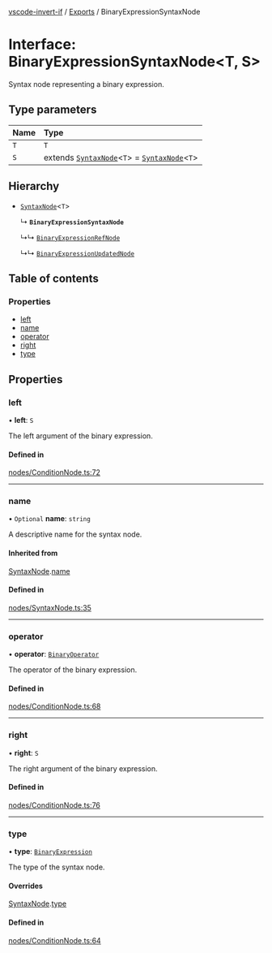 [vscode-invert-if](../README.md) / [Exports](../modules.md) / BinaryExpressionSyntaxNode

# Interface: BinaryExpressionSyntaxNode<T, S\>

Syntax node representing a binary expression.

## Type parameters

| Name | Type |
| :------ | :------ |
| `T` | `T` |
| `S` | extends [`SyntaxNode`](SyntaxNode.md)<`T`\> = [`SyntaxNode`](SyntaxNode.md)<`T`\> |

## Hierarchy

- [`SyntaxNode`](SyntaxNode.md)<`T`\>

  ↳ **`BinaryExpressionSyntaxNode`**

  ↳↳ [`BinaryExpressionRefNode`](BinaryExpressionRefNode.md)

  ↳↳ [`BinaryExpressionUpdatedNode`](BinaryExpressionUpdatedNode.md)

## Table of contents

### Properties

- [left](BinaryExpressionSyntaxNode.md#left)
- [name](BinaryExpressionSyntaxNode.md#name)
- [operator](BinaryExpressionSyntaxNode.md#operator)
- [right](BinaryExpressionSyntaxNode.md#right)
- [type](BinaryExpressionSyntaxNode.md#type)

## Properties

### left

• **left**: `S`

The left argument of the binary expression.

#### Defined in

[nodes/ConditionNode.ts:72](https://github.com/1nVitr0/plugin-vscode-invert-if/blob/d1df971/packages/api/src/nodes/ConditionNode.ts#L72)

___

### name

• `Optional` **name**: `string`

A descriptive name for the syntax node.

#### Inherited from

[SyntaxNode](SyntaxNode.md).[name](SyntaxNode.md#name)

#### Defined in

[nodes/SyntaxNode.ts:35](https://github.com/1nVitr0/plugin-vscode-invert-if/blob/d1df971/packages/api/src/nodes/SyntaxNode.ts#L35)

___

### operator

• **operator**: [`BinaryOperator`](../enums/BinaryOperator.md)

The operator of the binary expression.

#### Defined in

[nodes/ConditionNode.ts:68](https://github.com/1nVitr0/plugin-vscode-invert-if/blob/d1df971/packages/api/src/nodes/ConditionNode.ts#L68)

___

### right

• **right**: `S`

The right argument of the binary expression.

#### Defined in

[nodes/ConditionNode.ts:76](https://github.com/1nVitr0/plugin-vscode-invert-if/blob/d1df971/packages/api/src/nodes/ConditionNode.ts#L76)

___

### type

• **type**: [`BinaryExpression`](../enums/SyntaxNodeType.md#binaryexpression)

The type of the syntax node.

#### Overrides

[SyntaxNode](SyntaxNode.md).[type](SyntaxNode.md#type)

#### Defined in

[nodes/ConditionNode.ts:64](https://github.com/1nVitr0/plugin-vscode-invert-if/blob/d1df971/packages/api/src/nodes/ConditionNode.ts#L64)
